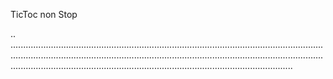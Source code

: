 TicToc non Stop

..
........................................................................................................................................................................................................................................................................................................................................................................